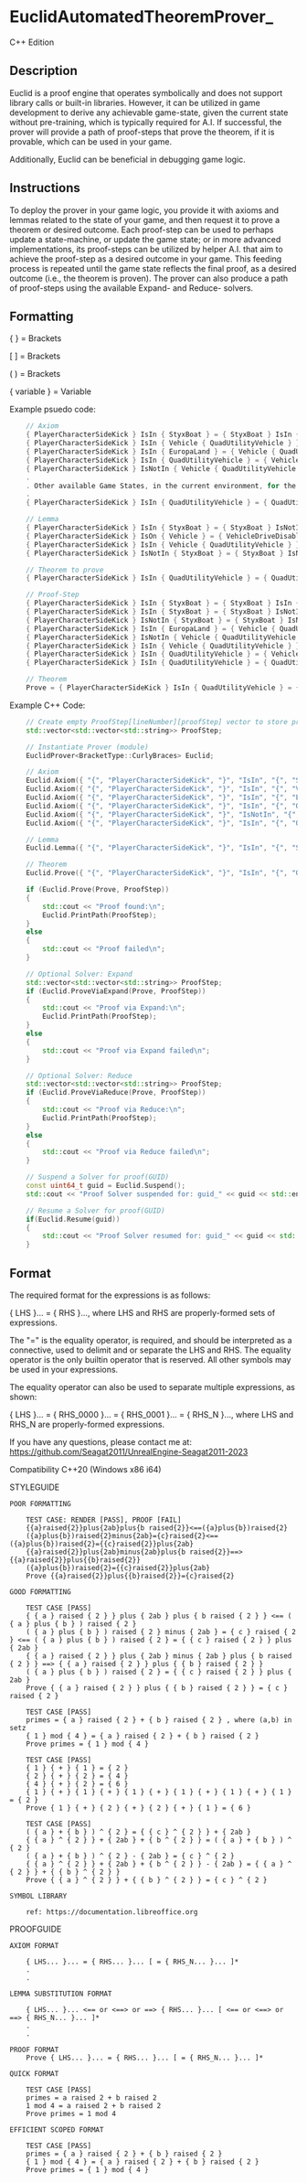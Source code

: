 # EuclidAutomatedTheoremProver_
C++ Edition

## Description

Euclid is a proof engine that operates symbolically and does not support library calls or built-in libraries. However, it can be utilized in game development to derive any achievable game-state, given the current state without pre-training, which is typically required for A.I. If successful, the prover will provide a path of proof-steps that prove the theorem, if it is provable, which can be used in your game.

Additionally, Euclid can be beneficial in debugging game logic.

## Instructions

To deploy the prover in your game logic, you provide it with axioms and lemmas related to the state of your game, and then request it to prove a theorem or desired outcome. Each proof-step can be used to perhaps update a state-machine, or update the game state; or in more advanced implementations, its proof-steps can be utilized by helper A.I. that aim to achieve the proof-step as a desired outcome in your game. This feeding process is repeated until the game state reflects the final proof, as a desired outcome (i.e., the theorem is proven). The prover can also produce a path of proof-steps using the available Expand- and Reduce- solvers.

## Formatting

{ } = Brackets

[ ] = Brackets

( ) = Brackets

{ variable } = Variable

Example psuedo code: 

```c++
	// Axiom
	{ PlayerCharacterSideKick } IsIn { StyxBoat } = { StyxBoat } IsIn { StyxRiver } // Current Game State
	{ PlayerCharacterSideKick } IsIn { Vehicle { QuadUtilityVehicle } } = { Vehicle { QuadUtilityVehicle } } IsIn { EuropaLand } and { Vehicle { QuadUtilityVehicle { VehicleDriveDisabled } } }
	{ PlayerCharacterSideKick } IsIn { EuropaLand } = { Vehicle { QuadUtilityVehicle } } IsIn { EuropaLand }
	{ PlayerCharacterSideKick } IsIn { QuadUtilityVehicle } = { Vehicle { QuadUtilityVehicle { VehicleDriveDisabled } } }
	{ PlayerCharacterSideKick } IsNotIn { Vehicle { QuadUtilityVehicle } } = { Vehicle { QuadUtilityVehicle } } IsIn { EuropaLand }
	.
	. Other available Game States, in the current environment, for the PlayerCharacterSideKick to choose from
	.
	{ PlayerCharacterSideKick } IsIn { QuadUtilityVehicle } = { QuadUtilityVehicle } and { VehicleDriveDisabled } 

	// Lemma
	{ PlayerCharacterSideKick } IsIn { StyxBoat } = { StyxBoat } IsNotIn { StyxRiver } // These are connectives, and axiom helpers
	{ PlayerCharacterSideKick } IsOn { Vehicle } = { VehicleDriveDisabled }
	{ PlayerCharacterSideKick } IsIn { Vehicle { QuadUtilityVehicle } } = { PlayerCharacterSideKick } IsIn { QuadUtilityVehicle }
	{ PlayerCharacterSideKick } IsNotIn { StyxBoat } = { StyxBoat } IsNotIn { StyxRiver }

	// Theorem to prove
	{ PlayerCharacterSideKick } IsIn { QuadUtilityVehicle } = { QuadUtilityVehicle } and { VehicleDriveDisabled } // Game State goal

	// Proof-Step
	{ PlayerCharacterSideKick } IsIn { StyxBoat } = { StyxBoat } IsIn { StyxRiver }
	{ PlayerCharacterSideKick } IsIn { StyxBoat } = { StyxBoat } IsNotIn { StyxRiver }
	{ PlayerCharacterSideKick } IsNotIn { StyxBoat } = { StyxBoat } IsNotIn { StyxRiver }
	{ PlayerCharacterSideKick } IsIn { EuropaLand } = { Vehicle { QuadUtilityVehicle } } IsIn { EuropaLand }
	{ PlayerCharacterSideKick } IsNotIn { Vehicle { QuadUtilityVehicle } } = { Vehicle { QuadUtilityVehicle } } IsIn { EuropaLand }
	{ PlayerCharacterSideKick } IsIn { Vehicle { QuadUtilityVehicle } } = { Vehicle { QuadUtilityVehicle } } IsIn { EuropaLand } and { Vehicle { QuadUtilityVehicle { VehicleDriveDisabled } } }
	{ PlayerCharacterSideKick } IsIn { QuadUtilityVehicle } = { Vehicle { QuadUtilityVehicle { VehicleDriveDisabled } } }
	{ PlayerCharacterSideKick } IsIn { QuadUtilityVehicle } = { QuadUtilityVehicle } and { VehicleDriveDisabled } 

	// Theorem
	Prove = { PlayerCharacterSideKick } IsIn { QuadUtilityVehicle } = { QuadUtilityVehicle } and { VehicleDriveDisabled }
```

Example C++ Code:

```c++
	// Create empty ProofStep[lineNumber][proofStep] vector to store proof
	std::vector<std::vector<std::string>> ProofStep;

 	// Instantiate Prover (module)
	EuclidProver<BracketType::CurlyBraces> Euclid;

	// Axiom
	Euclid.Axiom({ "{", "PlayerCharacterSideKick", "}", "IsIn", "{", "StyxBoat", "}", "=", "{", "StyxBoat", "}", "IsIn", "{", "StyxRiver", "}" }); // Current Game State
	Euclid.Axiom({ "{", "PlayerCharacterSideKick", "}", "IsIn", "{", "Vehicle", "{", "QuadUtilityVehicle", "}", "}", "=", "{", "Vehicle", "{", "QuadUtilityVehicle", "}", "}", "IsIn", "{", "EuropaLand", "}", "and", "{", "Vehicle", "{", "QuadUtilityVehicle", "{", "VehicleDriveDisabled", "}", "}", "}" });
	Euclid.Axiom({ "{", "PlayerCharacterSideKick", "}", "IsIn", "{", "EuropaLand", "}", "=", "{", "Vehicle", "{", "QuadUtilityVehicle", "}", "}", "IsIn", "{", "EuropaLand", "}" });
	Euclid.Axiom({ "{", "PlayerCharacterSideKick", "}", "IsIn", "{", "QuadUtilityVehicle", "}", "=", "{", "Vehicle", "{", "QuadUtilityVehicle", "{", "VehicleDriveDisabled", "}", "}" });
	Euclid.Axiom({ "{", "PlayerCharacterSideKick", "}", "IsNotIn", "{", "Vehicle", "{", "QuadUtilityVehicle", "}", "}", "=", "{", "Vehicle", "{", "QuadUtilityVehicle", "}", "}", "IsIn", "{", "EuropaLand", "}" });
	Euclid.Axiom({ "{", "PlayerCharacterSideKick", "}", "IsIn", "{", "QuadUtilityVehicle", "}", "=", "{", "QuadUtilityVehicle", "}", "and", "{", "VehicleDriveDisabled", "}" });

	// Lemma
	Euclid.Lemma({ "{", "PlayerCharacterSideKick", "}", "IsIn", "{", "StyxBoat", "}", "=", "{", "StyxBoat", "}", "IsNotIn", "{", "StyxRiver", "}" }); // These are connectives, and axiom helpers

	// Theorem
	Euclid.Prove({ "{", "PlayerCharacterSideKick", "}", "IsIn", "{", "QuadUtilityVehicle", "}", "=", "{", "QuadUtilityVehicle", "}", "and", "{", "VehicleDriveDisabled", "}" });

	if (Euclid.Prove(Prove, ProofStep))
	{
		std::cout << "Proof found:\n";
		Euclid.PrintPath(ProofStep);
	}
	else
	{
		std::cout << "Proof failed\n";
	}

	// Optional Solver: Expand
	std::vector<std::vector<std::string>> ProofStep;
	if (Euclid.ProveViaExpand(Prove, ProofStep))
	{
		std::cout << "Proof via Expand:\n";
		Euclid.PrintPath(ProofStep);
	}
	else
	{
		std::cout << "Proof via Expand failed\n";
	}

	// Optional Solver: Reduce
	std::vector<std::vector<std::string>> ProofStep;
	if (Euclid.ProveViaReduce(Prove, ProofStep))
	{
		std::cout << "Proof via Reduce:\n";
		Euclid.PrintPath(ProofStep);
	}
	else
	{
		std::cout << "Proof via Reduce failed\n";
	}	

	// Suspend a Solver for proof(GUID)
	const uint64_t guid = Euclid.Suspend(); 
	std::cout << "Proof Solver suspended for: guid_" << guid << std::endl;

	// Resume a Solver for proof(GUID)
	if(Euclid.Resume(guid))
	{
		std::cout << "Proof Solver resumed for: guid_" << guid << std::endl;
	} 

```

## Format

The required format for the expressions is as follows:

{ LHS }... = { RHS }..., where LHS and RHS are properly-formed sets of expressions.

The "=" is the equality operator, is required, and should be interpreted as a connective, used to delimit and or separate the LHS and RHS. 
The equality operator is the only builtin operator that is reserved. All other symbols may be used in your expressions.

The equality operator can also be used to separate multiple expressions, as shown:

{ LHS }... = { RHS_0000 }... = { RHS_0001 }... = { RHS_N }..., where LHS and RHS_N are properly-formed expressions.

If you have any questions, please contact me at: https://github.com/Seagat2011/UnrealEngine-Seagat2011-2023

Compatibility C++20 (Windows x86 i64)

STYLEGUIDE

    POOR FORMATTING

        TEST CASE: RENDER [PASS], PROOF [FAIL]
        {{a}raised{2}}plus{2ab}plus{b raised{2}}<==({a}plus{b})raised{2}
        ({a}plus{b})raised{2}minus{2ab}={c}raised{2}<==({a}plus{b})raised{2}={{c}raised{2}}plus{2ab}
        {{a}raised{2}}plus{2ab}minus{2ab}plus{b raised{2}}==>{{a}raised{2}}plus{{b}raised{2}}
        ({a}plus{b})raised{2}={{c}raised{2}}plus{2ab}
        Prove {{a}raised{2}}plus{{b}raised{2}}={c}raised{2}

    GOOD FORMATTING

        TEST CASE [PASS]
        { { a } raised { 2 } } plus { 2ab } plus { b raised { 2 } } <== ( { a } plus { b } ) raised { 2 }
        ( { a } plus { b } ) raised { 2 } minus { 2ab } = { c } raised { 2 } <== ( { a } plus { b } ) raised { 2 } = { { c } raised { 2 } } plus { 2ab }
        { { a } raised { 2 } } plus { 2ab } minus { 2ab } plus { b raised { 2 } } ==> { { a } raised { 2 } } plus { { b } raised { 2 } }
        ( { a } plus { b } ) raised { 2 } = { { c } raised { 2 } } plus { 2ab }
        Prove { { a } raised { 2 } } plus { { b } raised { 2 } } = { c } raised { 2 }

        TEST CASE [PASS]
        primes = { a } raised { 2 } + { b } raised { 2 } , where (a,b) in setz
        { 1 } mod { 4 } = { a } raised { 2 } + { b } raised { 2 }
        Prove primes = { 1 } mod { 4 }

        TEST CASE [PASS]
        { 1 } { + } { 1 } = { 2 }
        { 2 } { + } { 2 } = { 4 }
        { 4 } { + } { 2 } = { 6 }
        { 1 } { + } { 1 } { + } { 1 } { + } { 1 } { + } { 1 } { + } { 1 } = { 2 }
        Prove { 1 } { + } { 2 } { + } { 2 } { + } { 1 } = { 6 }

        TEST CASE [PASS]
        ( { a } + { b } ) ^ { 2 } = { { c } ^ { 2 } } + { 2ab }
        { { a } ^ { 2 } } + { 2ab } + { b ^ { 2 } } = ( { a } + { b } ) ^ { 2 }
        ( { a } + { b } ) ^ { 2 } - { 2ab } = { c } ^ { 2 }
        { { a } ^ { 2 } } + { 2ab } + { b ^ { 2 } } - { 2ab } = { { a } ^ { 2 } } + { { b } ^ { 2 } }
        Prove { { a } ^ { 2 } } + { { b } ^ { 2 } } = { c } ^ { 2 }

    SYMBOL LIBRARY

        ref: https://documentation.libreoffice.org

PROOFGUIDE

    AXIOM FORMAT

        { LHS... }... = { RHS... }... [ = { RHS_N... }... ]*
        .
        .

    LEMMA SUBSTITUTION FORMAT

        { LHS... }... <== or <==> or ==> { RHS... }... [ <== or <==> or ==> { RHS_N... }... ]*
        .
        .

    PROOF FORMAT
        Prove { LHS... }... = { RHS... }... [ = { RHS_N... }... ]*

    QUICK FORMAT

        TEST CASE [PASS]
        primes = a raised 2 + b raised 2
        1 mod 4 = a raised 2 + b raised 2
        Prove primes = 1 mod 4

    EFFICIENT SCOPED FORMAT

        TEST CASE [PASS]
        primes = { a } raised { 2 } + { b } raised { 2 }
        { 1 } mod { 4 } = { a } raised { 2 } + { b } raised { 2 }
        Prove primes = { 1 } mod { 4 }
